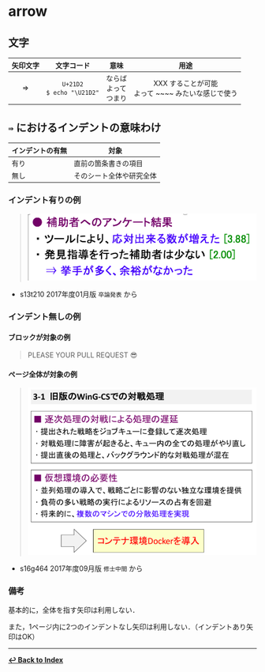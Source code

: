 # arrow

## 文字

|矢印文字|文字コード|意味|用途|
|:---:|:---:|:---:|:---:
|⇒|`U+21D2`<br /> `$ echo "\U21D2"`|ならば <br />よって<br />つまり|XXX することが可能<br /> よって ~~~~ みたいな感じで使う|

## `⇛` におけるインデントの意味わけ

|インデントの有無|対象|
|---|---|
|有り|直前の箇条書きの項目|
|無し|そのシート全体や研究全体|

### インデント有りの例

> ![](./elements/example1.png)

  - s13t210 2017年度01月版 `卒論発表` から

### インデント無しの例

#### ブロックが対象の例

> PLEASE YOUR PULL REQUEST 😎

#### ページ全体が対象の例

> ![](./elements/example2.png)

  - s16g464 2017年度09月版 `修士中間` から

### 備考

基本的に，全体を指す矢印は利用しない．

また，1ページ内に2つのインデントなし矢印は利用しない．（インデントあり矢印はOK）

- - -

**[↩ Back to Index](../../README.md)**
